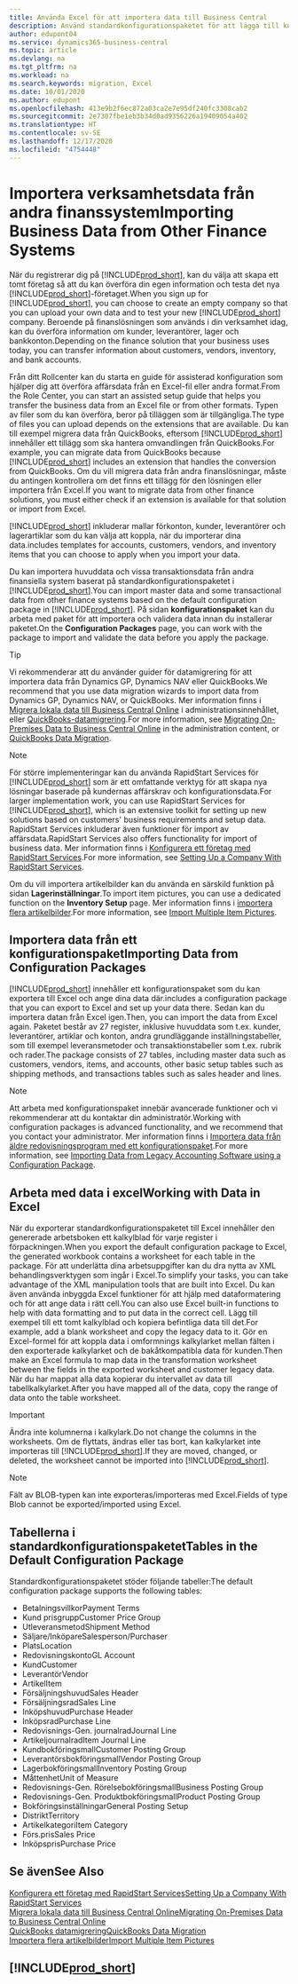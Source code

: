 ```yaml
---
title: Använda Excel för att importera data till Business Central
description: Använd standardkonfigurationspaketet för att lägga till kundinformation i Excel och återimportera data till Business Central.
author: edupont04
ms.service: dynamics365-business-central
ms.topic: article
ms.devlang: na
ms.tgt_pltfrm: na
ms.workload: na
ms.search.keywords: migration, Excel
ms.date: 10/01/2020
ms.author: edupont
ms.openlocfilehash: 413e9b2f6ec872a03ca2e7e95df240fc3308cab2
ms.sourcegitcommit: 2e7307fbe1eb3b34d0ad9356226a19409054a402
ms.translationtype: HT
ms.contentlocale: sv-SE
ms.lasthandoff: 12/17/2020
ms.locfileid: "4754448"
---
```

# <a name="importing-business-data-from-other-finance-systems"></a><span data-ttu-id="39eb9-103">Importera verksamhetsdata från andra finanssystem</span><span class="sxs-lookup"><span data-stu-id="39eb9-103">Importing Business Data from Other Finance Systems</span></span>

<span data-ttu-id="39eb9-104">När du registrerar dig på [!INCLUDE[prod_short](includes/prod_short.md)], kan du välja att skapa ett tomt företag så att du kan överföra din egen information och testa det nya [!INCLUDE[prod_short](includes/prod_short.md)]-företaget.</span><span class="sxs-lookup"><span data-stu-id="39eb9-104">When you sign up for [!INCLUDE[prod_short](includes/prod_short.md)], you can choose to create an empty company so that you can upload your own data and to test your new [!INCLUDE[prod_short](includes/prod_short.md)] company.</span></span> <span data-ttu-id="39eb9-105">Beroende på finanslösningen som används i din verksamhet idag, kan du överföra information om kunder, leverantörer, lager och bankkonton.</span><span class="sxs-lookup"><span data-stu-id="39eb9-105">Depending on the finance solution that your business uses today, you can transfer information about customers, vendors, inventory, and bank accounts.</span></span>  

<span data-ttu-id="39eb9-106">Från ditt Rollcenter kan du starta en guide för assisterad konfiguration som hjälper dig att överföra affärsdata från en Excel-fil eller andra format.</span><span class="sxs-lookup"><span data-stu-id="39eb9-106">From the Role Center, you can start an assisted setup guide that helps you transfer the business data from an Excel file or from other formats.</span></span> <span data-ttu-id="39eb9-107">Typen av filer som du kan överföra, beror på tilläggen som är tillgängliga.</span><span class="sxs-lookup"><span data-stu-id="39eb9-107">The type of files you can upload depends on the extensions that are available.</span></span> <span data-ttu-id="39eb9-108">Du kan till exempel migrera data från QuickBooks, eftersom [!INCLUDE[prod_short](includes/prod_short.md)] innehåller ett tillägg som ska hantera omvandlingen från QuickBooks.</span><span class="sxs-lookup"><span data-stu-id="39eb9-108">For example, you can migrate data from QuickBooks because [!INCLUDE[prod_short](includes/prod_short.md)] includes an extension that handles the conversion from QuickBooks.</span></span> <span data-ttu-id="39eb9-109">Om du vill migrera data från andra finanslösningar, måste du antingen kontrollera om det finns ett tillägg för den lösningen eller importera från Excel.</span><span class="sxs-lookup"><span data-stu-id="39eb9-109">If you want to migrate data from other finance solutions, you must either check if an extension is available for that solution or import from Excel.</span></span>  

[!INCLUDE[prod_short](includes/prod_short.md)] <span data-ttu-id="39eb9-110">inkluderar mallar förkonton, kunder, leverantörer och lagerartiklar som du kan välja att koppla, när du importerar dina data.</span><span class="sxs-lookup"><span data-stu-id="39eb9-110">includes templates for accounts, customers, vendors, and inventory items that you can choose to apply when you import your data.</span></span>

<span data-ttu-id="39eb9-111">Du kan importera huvuddata och vissa transaktionsdata från andra finansiella system baserat på standardkonfigurationspaketet i [!INCLUDE[prod_short](includes/prod_short.md)].</span><span class="sxs-lookup"><span data-stu-id="39eb9-111">You can import master data and some transactional data from other finance systems based on the default configuration package in [!INCLUDE[prod_short](includes/prod_short.md)].</span></span> <span data-ttu-id="39eb9-112">På sidan **konfigurationspaket** kan du arbeta med paket för att importera och validera data innan du installerar paketet.</span><span class="sxs-lookup"><span data-stu-id="39eb9-112">On the **Configuration Packages** page, you can work with the package to import and validate the data before you apply the package.</span></span>  

> [!TIP]  
> <span data-ttu-id="39eb9-113">Vi rekommenderar att du använder guider för datamigrering för att importera data från Dynamics GP, Dynamics NAV eller QuickBooks.</span><span class="sxs-lookup"><span data-stu-id="39eb9-113">We recommend that you use data migration wizards to import data from Dynamics GP, Dynamics NAV, or QuickBooks.</span></span> <span data-ttu-id="39eb9-114">Mer information finns i [Migrera lokala data till Business Central Online](/dynamics365/business-central/dev-itpro/administration/migrate-data) i administrationsinnehållet, eller [QuickBooks-datamigrering](ui-extensions-quickbooks-data-migration.md).</span><span class="sxs-lookup"><span data-stu-id="39eb9-114">For more information, see [Migrating On-Premises Data to Business Central Online](/dynamics365/business-central/dev-itpro/administration/migrate-data) in the administration content, or [QuickBooks Data Migration](ui-extensions-quickbooks-data-migration.md).</span></span>

> [!NOTE]  
> <span data-ttu-id="39eb9-115">För större implementeringar kan du använda RapidStart Services för [!INCLUDE[prod_short](includes/prod_short.md)] som är ett omfattande verktyg för att skapa nya lösningar baserade på kundernas affärskrav och konfigurationsdata.</span><span class="sxs-lookup"><span data-stu-id="39eb9-115">For larger implementation work, you can use RapidStart Services for [!INCLUDE[prod_short](includes/prod_short.md)], which is an extensive toolkit for setting up new solutions based on customers' business requirements and setup data.</span></span> <span data-ttu-id="39eb9-116">RapidStart Services inkluderar även funktioner för import av affärsdata.</span><span class="sxs-lookup"><span data-stu-id="39eb9-116">RapidStart Services also offers functionality for import of business data.</span></span> <span data-ttu-id="39eb9-117">Mer information finns i [Konfigurera ett företag med RapidStart Services](admin-set-up-a-company-with-rapidstart.md).</span><span class="sxs-lookup"><span data-stu-id="39eb9-117">For more information, see [Setting Up a Company With RapidStart Services](admin-set-up-a-company-with-rapidstart.md).</span></span>

<span data-ttu-id="39eb9-118">Om du vill importera artikelbilder kan du använda en särskild funktion på sidan **Lagerinställningar**.</span><span class="sxs-lookup"><span data-stu-id="39eb9-118">To import item pictures, you can use a dedicated function on the **Inventory Setup** page.</span></span> <span data-ttu-id="39eb9-119">Mer information finns i [importera flera artikelbilder](inventory-how-import-item-pictures.md).</span><span class="sxs-lookup"><span data-stu-id="39eb9-119">For more information, see [Import Multiple Item Pictures](inventory-how-import-item-pictures.md).</span></span>

## <a name="importing-data-from-configuration-packages"></a><span data-ttu-id="39eb9-120">Importera data från ett konfigurationspaket</span><span class="sxs-lookup"><span data-stu-id="39eb9-120">Importing Data from Configuration Packages</span></span>
[!INCLUDE[prod_short](includes/prod_short.md)] <span data-ttu-id="39eb9-121">innehåller ett konfigurationspaket som du kan exportera till Excel och ange dina data där.</span><span class="sxs-lookup"><span data-stu-id="39eb9-121">includes a configuration package that you can export to Excel and set up your data there.</span></span> <span data-ttu-id="39eb9-122">Sedan kan du importera datan från Excel igen.</span><span class="sxs-lookup"><span data-stu-id="39eb9-122">Then, you can import the data from Excel again.</span></span> <span data-ttu-id="39eb9-123">Paketet består av 27 register, inklusive huvuddata som t.ex. kunder, leverantörer, artiklar och konton, andra grundläggande inställningstabeller, som till exempel leveransmetoder och transaktionstabeller som t.ex. rubrik och rader.</span><span class="sxs-lookup"><span data-stu-id="39eb9-123">The package consists of 27 tables, including master data such as customers, vendors, items, and accounts, other basic setup tables such as shipping methods, and transactions tables such as sales header and lines.</span></span>  

> [!NOTE]  
>   <span data-ttu-id="39eb9-124">Att arbeta med konfigurationspaket innebär avancerade funktioner och vi rekommenderar att du kontaktar din administratör.</span><span class="sxs-lookup"><span data-stu-id="39eb9-124">Working with configuration packages is advanced functionality, and we recommend that you contact your administrator.</span></span> <span data-ttu-id="39eb9-125">Mer information finns i [Importera data från äldre redovisningsprogram med ett konfigurationspaket](across-import-data-configuration-packages.md).</span><span class="sxs-lookup"><span data-stu-id="39eb9-125">For more information, see [Importing Data from Legacy Accounting Software using a Configuration Package](across-import-data-configuration-packages.md).</span></span>

## <a name="working-with-data-in-excel"></a><span data-ttu-id="39eb9-126">Arbeta med data i excel</span><span class="sxs-lookup"><span data-stu-id="39eb9-126">Working with Data in Excel</span></span>
<span data-ttu-id="39eb9-127">När du exporterar standardkonfigurationspaketet till Excel innehåller den genererade arbetsboken ett kalkylblad för varje register i förpackningen.</span><span class="sxs-lookup"><span data-stu-id="39eb9-127">When you export the default configuration package to Excel, the generated workbook contains a worksheet for each table in the package.</span></span> <span data-ttu-id="39eb9-128">För att underlätta dina arbetsuppgifter kan du dra nytta av XML behandlingsverktygen som ingår i Excel.</span><span class="sxs-lookup"><span data-stu-id="39eb9-128">To simplify your tasks, you can take advantage of the XML manipulation tools that are built into Excel.</span></span> <span data-ttu-id="39eb9-129">Du kan även använda inbyggda Excel funktioner för att hjälp med dataformatering och för att ange data i rätt cell.</span><span class="sxs-lookup"><span data-stu-id="39eb9-129">You can also use Excel built-in functions to help with data formatting and to put data in the correct cell.</span></span> <span data-ttu-id="39eb9-130">Lägg till exempel till ett tomt kalkylblad och kopiera befintliga data till det.</span><span class="sxs-lookup"><span data-stu-id="39eb9-130">For example, add a blank worksheet and copy the legacy data to it.</span></span> <span data-ttu-id="39eb9-131">Gör en Excel-formel för att koppla data i omformnings kalkylarket mellan fälten i den exporterade kalkylarket och de bakåtkompatibla data för kunden.</span><span class="sxs-lookup"><span data-stu-id="39eb9-131">Then make an Excel formula to map data in the transformation worksheet between the fields in the exported worksheet and customer legacy data.</span></span> <span data-ttu-id="39eb9-132">När du har mappat alla data kopierar du intervallet av data till tabellkalkylarket.</span><span class="sxs-lookup"><span data-stu-id="39eb9-132">After you have mapped all of the data, copy the range of data onto the table worksheet.</span></span>  

> [!IMPORTANT]  
>  <span data-ttu-id="39eb9-133">Ändra inte kolumnerna i kalkylark.</span><span class="sxs-lookup"><span data-stu-id="39eb9-133">Do not change the columns in the worksheets.</span></span> <span data-ttu-id="39eb9-134">Om de flyttats, ändras eller tas bort, kan kalkylarket inte importeras till [!INCLUDE[prod_short](includes/prod_short.md)].</span><span class="sxs-lookup"><span data-stu-id="39eb9-134">If they are moved, changed, or deleted, the worksheet cannot be imported into [!INCLUDE[prod_short](includes/prod_short.md)].</span></span>

> [!NOTE]
> <span data-ttu-id="39eb9-135">Fält av BLOB-typen kan inte exporteras/importeras med Excel.</span><span class="sxs-lookup"><span data-stu-id="39eb9-135">Fields of type Blob cannot be exported/imported using Excel.</span></span>

## <a name="tables-in-the-default-configuration-package"></a><span data-ttu-id="39eb9-136">Tabellerna i standardkonfigurationspaketet</span><span class="sxs-lookup"><span data-stu-id="39eb9-136">Tables in the Default Configuration Package</span></span>
<span data-ttu-id="39eb9-137">Standardkonfigurationspaketet stöder följande tabeller:</span><span class="sxs-lookup"><span data-stu-id="39eb9-137">The default configuration package supports the following tables:</span></span>

-   <span data-ttu-id="39eb9-138">Betalningsvillkor</span><span class="sxs-lookup"><span data-stu-id="39eb9-138">Payment Terms</span></span>
-   <span data-ttu-id="39eb9-139">Kund prisgrupp</span><span class="sxs-lookup"><span data-stu-id="39eb9-139">Customer Price Group</span></span>
-   <span data-ttu-id="39eb9-140">Utleveransmetod</span><span class="sxs-lookup"><span data-stu-id="39eb9-140">Shipment Method</span></span>
-   <span data-ttu-id="39eb9-141">Säljare/Inköpare</span><span class="sxs-lookup"><span data-stu-id="39eb9-141">Salesperson/Purchaser</span></span>
-   <span data-ttu-id="39eb9-142">Plats</span><span class="sxs-lookup"><span data-stu-id="39eb9-142">Location</span></span>
-   <span data-ttu-id="39eb9-143">Redovisningskonto</span><span class="sxs-lookup"><span data-stu-id="39eb9-143">GL Account</span></span>
-   <span data-ttu-id="39eb9-144">Kund</span><span class="sxs-lookup"><span data-stu-id="39eb9-144">Customer</span></span>
-   <span data-ttu-id="39eb9-145">Leverantör</span><span class="sxs-lookup"><span data-stu-id="39eb9-145">Vendor</span></span>
-   <span data-ttu-id="39eb9-146">Artikel</span><span class="sxs-lookup"><span data-stu-id="39eb9-146">Item</span></span>
-   <span data-ttu-id="39eb9-147">Försäljningshuvud</span><span class="sxs-lookup"><span data-stu-id="39eb9-147">Sales Header</span></span>
-   <span data-ttu-id="39eb9-148">Försäljningsrad</span><span class="sxs-lookup"><span data-stu-id="39eb9-148">Sales Line</span></span>
-   <span data-ttu-id="39eb9-149">Inköpshuvud</span><span class="sxs-lookup"><span data-stu-id="39eb9-149">Purchase Header</span></span>
-   <span data-ttu-id="39eb9-150">Inköpsrad</span><span class="sxs-lookup"><span data-stu-id="39eb9-150">Purchase Line</span></span>
-   <span data-ttu-id="39eb9-151">Redovisnings-</span><span class="sxs-lookup"><span data-stu-id="39eb9-151">Gen.</span></span> <span data-ttu-id="39eb9-152">journalrad</span><span class="sxs-lookup"><span data-stu-id="39eb9-152">Journal Line</span></span>
-   <span data-ttu-id="39eb9-153">Artikeljournalrad</span><span class="sxs-lookup"><span data-stu-id="39eb9-153">Item Journal Line</span></span>
-   <span data-ttu-id="39eb9-154">Kundbokföringsmall</span><span class="sxs-lookup"><span data-stu-id="39eb9-154">Customer Posting Group</span></span>
-   <span data-ttu-id="39eb9-155">Leverantörsbokföringsmall</span><span class="sxs-lookup"><span data-stu-id="39eb9-155">Vendor Posting Group</span></span>
-   <span data-ttu-id="39eb9-156">Lagerbokföringsmall</span><span class="sxs-lookup"><span data-stu-id="39eb9-156">Inventory Posting Group</span></span>
-   <span data-ttu-id="39eb9-157">Måttenhet</span><span class="sxs-lookup"><span data-stu-id="39eb9-157">Unit of Measure</span></span>
-   <span data-ttu-id="39eb9-158">Redovisnings-</span><span class="sxs-lookup"><span data-stu-id="39eb9-158">Gen.</span></span> <span data-ttu-id="39eb9-159">Rörelsebokföringsmall</span><span class="sxs-lookup"><span data-stu-id="39eb9-159">Business Posting Group</span></span>
-   <span data-ttu-id="39eb9-160">Redovisnings-</span><span class="sxs-lookup"><span data-stu-id="39eb9-160">Gen.</span></span> <span data-ttu-id="39eb9-161">Produktbokföringsmall</span><span class="sxs-lookup"><span data-stu-id="39eb9-161">Product Posting Group</span></span>
-   <span data-ttu-id="39eb9-162">Bokföringsinställningar</span><span class="sxs-lookup"><span data-stu-id="39eb9-162">General Posting Setup</span></span>
-   <span data-ttu-id="39eb9-163">Distrikt</span><span class="sxs-lookup"><span data-stu-id="39eb9-163">Territory</span></span>
-   <span data-ttu-id="39eb9-164">Artikelkategori</span><span class="sxs-lookup"><span data-stu-id="39eb9-164">Item Category</span></span>
-   <span data-ttu-id="39eb9-165">Förs.pris</span><span class="sxs-lookup"><span data-stu-id="39eb9-165">Sales Price</span></span>
-   <span data-ttu-id="39eb9-166">Inköpspris</span><span class="sxs-lookup"><span data-stu-id="39eb9-166">Purchase Price</span></span>

## <a name="see-also"></a><span data-ttu-id="39eb9-167">Se även</span><span class="sxs-lookup"><span data-stu-id="39eb9-167">See Also</span></span>
[<span data-ttu-id="39eb9-168">Konfigurera ett företag med RapidStart Services</span><span class="sxs-lookup"><span data-stu-id="39eb9-168">Setting Up a Company With RapidStart Services</span></span>](admin-set-up-a-company-with-rapidstart.md)  
[<span data-ttu-id="39eb9-169">Migrera lokala data till Business Central Online</span><span class="sxs-lookup"><span data-stu-id="39eb9-169">Migrating On-Premises Data to Business Central Online</span></span>](/dynamics365/business-central/dev-itpro/administration/migrate-data)  
[<span data-ttu-id="39eb9-170">QuickBooks datamigrering</span><span class="sxs-lookup"><span data-stu-id="39eb9-170">QuickBooks Data Migration</span></span>](ui-extensions-quickbooks-data-migration.md)  
[<span data-ttu-id="39eb9-171">Importera flera artikelbilder</span><span class="sxs-lookup"><span data-stu-id="39eb9-171">Import Multiple Item Pictures</span></span>](inventory-how-import-item-pictures.md)

## [!INCLUDE[prod_short](includes/free_trial_md.md)]  
